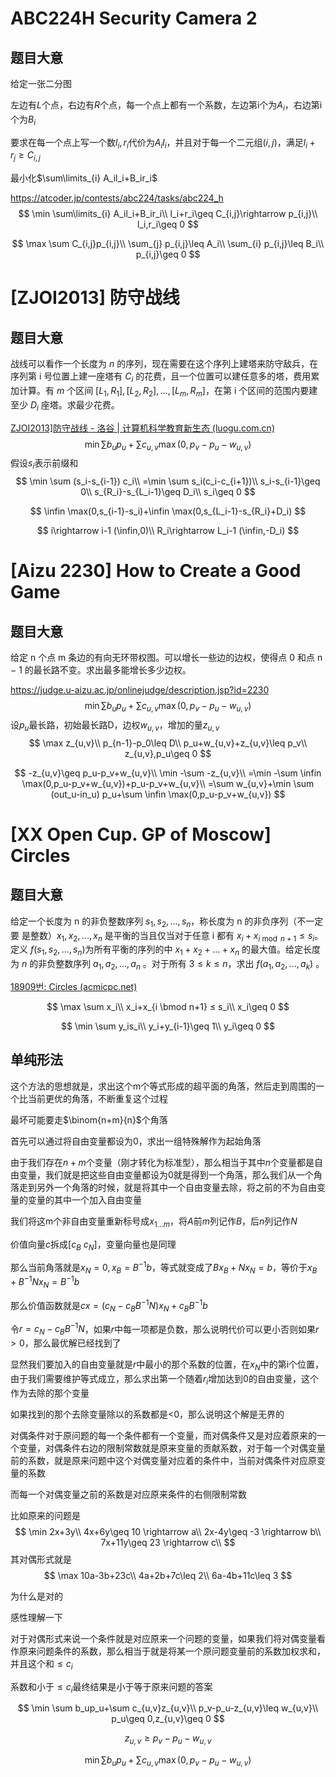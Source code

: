 # ABC224H Security Camera 2

## 题目大意

给定一张二分图

左边有$L$个点，右边有$R$个点，每一个点上都有一个系数，左边第i个为$A_i$，右边第i个为$B_i$

要求在每一个点上写一个数$l_i,r_i$代价为$A_il_i$，并且对于每一个二元组$(i,j)$，满足$l_i+r_j\geq C_{i,j}$

最小化$\sum\limits_{i} A_il_i+B_ir_i$

https://atcoder.jp/contests/abc224/tasks/abc224_h
$$
\min \sum\limits_{i} A_il_i+B_ir_i\\
l_i+r_i\geq C_{i,j}\rightarrow p_{i,j}\\
l_i,r_i\geq 0
$$

$$
\max \sum C_{i,j}p_{i,j}\\
\sum_{j} p_{i,j}\leq A_i\\
\sum_{i} p_{i,j}\leq B_i\\
p_{i,j}\geq 0
$$



# [ZJOI2013] 防守战线

## 题目大意

战线可以看作一个长度为 $n$ 的序列，现在需要在这个序列上建塔来防守敌兵，在 序列第 i 号位置上建一座塔有 $C_i$ 的花费，且一个位置可以建任意多的塔，费用累加计算。有 $m$ 个区间 $[L_1, R_1], [L_2, R_2], ..., [L_m, R_m]$，在第 i 个区间的范围内要建至少 $D_i$ 座塔。求最少花费。

[ZJOI2013\]防守战线 - 洛谷 | 计算机科学教育新生态 (luogu.com.cn)](https://www.luogu.com.cn/problem/P3337)
$$
\min \sum b_up_u+\sum c_{u,v} \max(0,p_v-p_u-w_{u,v})
$$
假设$s_i$表示前缀和
$$
\min \sum (s_i-s_{i-1}) c_i\\
=\min \sum s_i(c_i-c_{i+1})\\
s_i-s_{i-1}\geq 0\\
s_{R_i}-s_{L_i-1}\geq D_i\\
s_i\geq 0
$$

$$
\infin \max(0,s_{i-1}-s_i)+\infin \max(0,s_{L_i-1}-s_{R_i}+D_i)
$$

$$
i\rightarrow i-1 (\infin,0)\\
R_i\rightarrow L_i-1 (\infin,-D_i)
$$









# [Aizu 2230] How to Create a Good Game

## 题目大意

给定 n 个点 m 条边的有向无环带权图。可以增长一些边的边权，使得点 0 和点 n − 1 的最长路不变。求出最多能增长多少边权。

https://judge.u-aizu.ac.jp/onlinejudge/description.jsp?id=2230
$$
\min \sum b_up_u+\sum c_{u,v} \max(0,p_v-p_u-w_{u,v})
$$
设$p_u$最长路，初始最长路D，边权$w_{u,v}$，增加的量$z_{u,v}$
$$
\max z_{u,v}\\
p_{n-1}-p_0\leq D\\
p_u+w_{u,v}+z_{u,v}\leq p_v\\
z_{u,v},p_u\geq 0
$$

$$
-z_{u,v}\geq p_u-p_v+w_{u,v}\\
\min -\sum -z_{u,v}\\
=\min -\sum \infin \max(0,p_u-p_v+w_{u,v})+p_u-p_v+w_{u,v}\\
=\sum w_{u,v}+\min \sum (out_u-in_u) p_u+\sum \infin \max(0,p_u-p_v+w_{u,v})
$$





# [XX Open Cup. GP of Moscow] Circles

## 题目大意

给定一个长度为 n 的非负整数序列 $s_1, s_2, ..., s_n$，称长度为 n 的非负序列（不一定要 是整数）$x_1, x_2, ..., x_n$ 是平衡的当且仅当对于任意 i 都有 $x_i+x_{i \bmod n+1} ≤ s_i$。定义 $f(s_1, s_2, ..., s_n)$为所有平衡的序列的中 $x_1+x_2+...+x_n$ 的最大值。给定长度为 $n$ 的非负整数序列 $a_1, a_2, ..., a_n$ 。对于所有 $3 ≤ k ≤ n$，求出 $f(a_1, a_2, ..., a_k)$ 。

[18909번: Circles (acmicpc.net)](https://www.acmicpc.net/problem/18909)

$$
\max \sum x_i\\
x_i+x_{i \bmod n+1} ≤ s_i\\
x_i\geq 0
$$

$$
\min \sum y_is_i\\
y_i+y_{i-1}\geq 1\\
y_i\geq 0
$$

## 单纯形法

这个方法的思想就是，求出这个m个等式形成的超平面的角落，然后走到周围的一个比当前更优的角落，不断重复这个过程

最坏可能要走$\binom{n+m}{n}$个角落

首先可以通过将自由变量都设为0，求出一组特殊解作为起始角落

由于我们存在$n+m$个变量（刚才转化为标准型），那么相当于其中$n$个变量都是自由变量，我们就是把这些自由变量都设为0就是得到一个角落，那么我们从一个角落走到另外一个角落的时候，就是将其中一个自由变量去除，将之前的不为自由变量的变量的其中一个加入自由变量

我们将这m个非自由变量重新标号成$x_{1...m}$，将$A$前$m$列记作$B$，后$n$列记作$N$

价值向量$c$拆成$[c_B\ c_N]$，变量向量也是同理

那么当前角落就是$x_N=0,x_B=B^{-1}b$，等式就变成了$Bx_B+Nx_N=b$，等价于$x_B+B^{-1}Nx_N=B^{-1}b$

那么价值函数就是$cx=(c_N-c_BB^{-1}N)x_N+c_BB^{-1}b$

令$r=c_N-c_BB^{-1}N$，如果$r$中每一项都是负数，那么说明代价可以更小否则如果$r>0$，那么最优解已经找到了

显然我们要加入的自由变量就是$r$中最小的那个系数的位置，在$x_N$中的第i个位置，由于我们需要维护等式成立，那么求出第一个随着$r_i$增加达到0的自由变量，这个作为去除的那个变量

如果找到的那个去除变量除以的系数都是<0，那么说明这个解是无界的





对偶条件对于原问题的每一个条件都有一个变量，而对偶条件又是对应着原来的一个变量，对偶条件右边的限制常数就是原来变量的贡献系数，对于每一个对偶变量前的系数，就是原来问题中这个对偶变量对应着的条件中，当前对偶条件对应原变量的系数

而每一个对偶变量之前的系数是对应原来条件的右侧限制常数

比如原来的问题是
$$
\min 2x+3y\\
4x+6y\geq 10 \rightarrow a\\
2x-4y\geq -3 \rightarrow b\\
7x+11y\geq 23 \rightarrow c\\
$$
其对偶形式就是
$$
\max 10a-3b+23c\\
4a+2b+7c\leq 2\\
6a-4b+11c\leq 3
$$


为什么是对的

感性理解一下

对于对偶形式来说一个条件就是对应原来一个问题的变量，如果我们将对偶变量看作原来问题条件的系数，那么相当于就是将某一个原问题变量前的系数加权求和，并且这个和$\leq c_i$

系数和小于$\leq c_i$最终结果是小于等于原来问题的答案


$$
\min \sum b_up_u+\sum c_{u,v}z_{u,v}\\
p_v-p_u-z_{u,v}\leq w_{u,v}\\
p_u\geq 0,z_{u,v}\geq 0
$$

$$
z_{u,v}\geq p_v-p_u-w_{u,v}
$$

$$
\min \sum b_up_u+\sum c_{u,v} \max(0,p_v-p_u-w_{u,v})
$$

